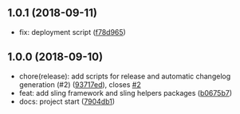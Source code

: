 <a name="1.0.1"></a>
## 1.0.1 (2018-09-11)

* fix: deployment script ([f78d965](https://github.com/stone-payments/sling-framework/commit/f78d965))



<a name="1.0.0"></a>
## 1.0.0 (2018-09-10)

* chore(release): add scripts for release and automatic changelog generation (#2) ([93717ed](https://github.com/stone-payments/sling-framework/commit/93717ed)), closes [#2](https://github.com/stone-payments/sling-framework/issues/2)
* feat: add sling framework and sling helpers packages ([b0675b7](https://github.com/stone-payments/sling-framework/commit/b0675b7))
* docs: project start ([7904db1](https://github.com/stone-payments/sling-framework/commit/7904db1))



